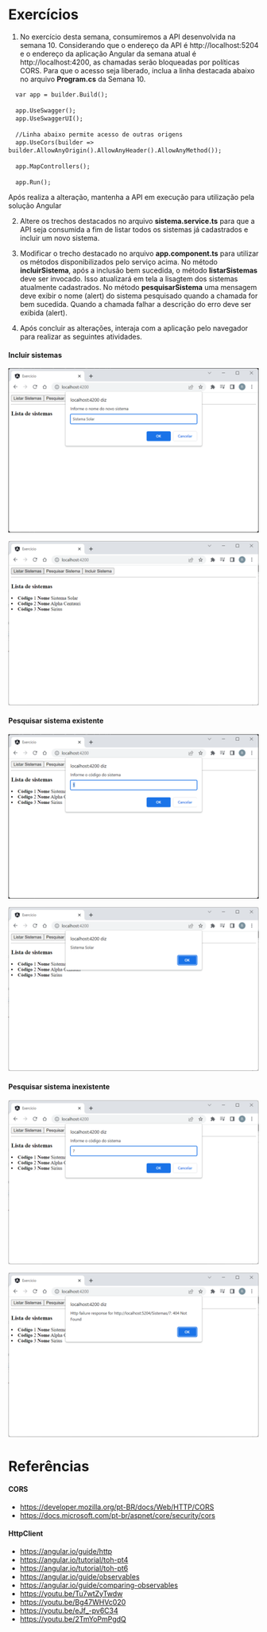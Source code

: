 # Exercícios

1) No exercício desta semana, consumiremos a API desenvolvida na semana 10. 
Considerando que o endereço da API é http://localhost:5204 e o endereço da aplicação Angular da semana atual é http://localhost:4200, as chamadas serão bloqueadas por políticas CORS. 
Para que o acesso seja liberado, inclua a linha destacada abaixo no arquivo **Program.cs** da Semana 10.

```
  var app = builder.Build();

  app.UseSwagger();
  app.UseSwaggerUI();

  //Linha abaixo permite acesso de outras origens
  app.UseCors(builder => builder.AllowAnyOrigin().AllowAnyHeader().AllowAnyMethod());

  app.MapControllers();

  app.Run();
```

Após realiza a alteração, mantenha a API em execução para utilização pela solução Angular

2) Altere os trechos destacados no arquivo **sistema.service.ts** para que a API seja consumida a fim de listar todos os sistemas já cadastrados e incluir um novo sistema.

3) Modificar o trecho destacado no arquivo **app.component.ts** para utilizar os métodos disponibilizados pelo serviço acima. 
No método **incluirSistema**, após a inclusão bem sucedida, o método **listarSistemas** deve ser invocado. Isso atualizará em tela a lisagtem dos sistemas atualmente cadastrados.
No método **pesquisarSistema** uma mensagem deve exibir o nome (alert) do sistema pesquisado quando a chamada for bem sucedida. Quando a chamada falhar a descrição do erro deve ser exibida (alert).

4) Após concluir as alterações, interaja com a aplicação pelo navegador para realizar as seguintes atividades.

#### Incluir sistemas

![img](https://raw.githubusercontent.com/rodrigo-leonhardt/estudos-estagiarios/main/Semana%2018/Assets/img01.png)

![img](https://raw.githubusercontent.com/rodrigo-leonhardt/estudos-estagiarios/main/Semana%2018/Assets/img02.png)

#### Pesquisar sistema existente

![img](https://raw.githubusercontent.com/rodrigo-leonhardt/estudos-estagiarios/main/Semana%2018/Assets/img03.png)

![img](https://raw.githubusercontent.com/rodrigo-leonhardt/estudos-estagiarios/main/Semana%2018/Assets/img04.png)

#### Pesquisar sistema inexistente

![img](https://raw.githubusercontent.com/rodrigo-leonhardt/estudos-estagiarios/main/Semana%2018/Assets/img05.png)

![img](https://raw.githubusercontent.com/rodrigo-leonhardt/estudos-estagiarios/main/Semana%2018/Assets/img06.png)

# Referências

#### CORS
- https://developer.mozilla.org/pt-BR/docs/Web/HTTP/CORS
- https://docs.microsoft.com/pt-br/aspnet/core/security/cors

#### HttpClient
- https://angular.io/guide/http
- https://angular.io/tutorial/toh-pt4
- https://angular.io/tutorial/toh-pt6
- https://angular.io/guide/observables
- https://angular.io/guide/comparing-observables
- https://youtu.be/Tu7wtZyTwdw
- https://youtu.be/Bg47WHVc020
- https://youtu.be/eJf_-pv6C34
- https://youtu.be/2TmYoPmPgdQ